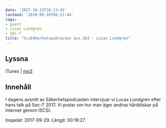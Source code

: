 ```yaml
---
date: '2017-10-23T16:13:45'
lastmod: '2018-09-26T08:21:44'
tags:
- guest
- Lucas Lundgren
- SEC-T
title: "S\xE4kerhetspodcasten avs.103 - Lucas Lundgren"
---
```

## Lyssna

iTunes \| [mp3](http://traffic.libsyn.com/sakerhetspodcasten/SEC-T_2017_Lucas_Lundgren.mp3)

## Innehåll

I dagens avsnitt av Säkerhetspodcasten intervjuar vi Lucas Lundgren efter hans talk
på Sec-T 2017. Vi pratar om hur man äger andras hårddiskar på internet genom ISCSI.

Inspelat: 2017-09-29. Längd: 00:16:27.
